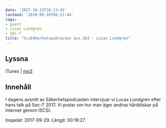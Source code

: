 ```yaml
---
date: '2017-10-23T16:13:45'
lastmod: '2018-09-26T08:21:44'
tags:
- guest
- Lucas Lundgren
- SEC-T
title: "S\xE4kerhetspodcasten avs.103 - Lucas Lundgren"
---
```

## Lyssna

iTunes \| [mp3](http://traffic.libsyn.com/sakerhetspodcasten/SEC-T_2017_Lucas_Lundgren.mp3)

## Innehåll

I dagens avsnitt av Säkerhetspodcasten intervjuar vi Lucas Lundgren efter hans talk
på Sec-T 2017. Vi pratar om hur man äger andras hårddiskar på internet genom ISCSI.

Inspelat: 2017-09-29. Längd: 00:16:27.
